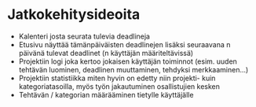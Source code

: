 # Jatkokehitysideoita

- Kalenteri josta seurata tulevia deadlineja
- Etusivu näyttää tämänpäiväisten deadlinejen lisäksi seuraavana n päivänä tulevat deadlinet (n käyttäjän määriteltävissä)
- Projektiin logi joka kertoo jokaisen käyttäjän toiminnot (esim. uuden tehtävän luominen, deadlinen muuttaminen, tehdyksi merkkaaminen...)
- Projektiin statistiikka miten hyvin on edetty niin projekti- kuin kategoriatasoilla, myös työn jakautuminen osallistujien kesken
- Tehtävän / kategorian määrääminen tietylle käyttäjälle

